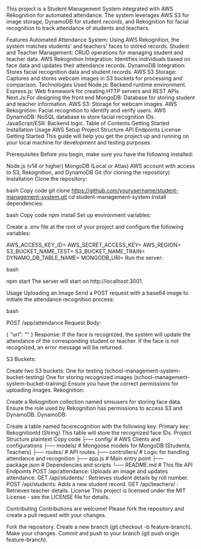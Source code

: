 This project is a Student Management System integrated with AWS Rekognition for automated attendance. The system leverages AWS S3 for image storage, DynamoDB for student records, and Rekognition for facial recognition to track attendance of students and teachers.

Features
Automated Attendance System: Using AWS Rekognition, the system matches students' and teachers' faces to stored records.
Student and Teacher Management: CRUD operations for managing student and teacher data.
AWS Rekognition Integration: Identifies individuals based on face data and updates their attendance records.
DynamoDB Integration: Stores facial recognition data and student records.
AWS S3 Storage: Captures and stores webcam images in S3 buckets for processing and comparison.
Technologies Used
Node.js: Backend runtime environment.
Express.js: Web framework for creating HTTP servers and REST APIs.
Next.Js:For designing the front end
MongoDB: Database for storing student and teacher information.
AWS S3: Storage for webcam images.
AWS Rekognition: Facial recognition to identify and verify users.
AWS DynamoDB: NoSQL database to store facial recognition IDs.
JavaScript/ES6: Backend logic.
Table of Contents
Getting Started
Installation
Usage
AWS Setup
Project Structure
API Endpoints
License
Getting Started
This guide will help you get the project up and running on your local machine for development and testing purposes.

Prerequisites
Before you begin, make sure you have the following installed:

Node.js (v14 or higher)
MongoDB (Local or Atlas)
AWS account with access to S3, Rekognition, and DynamoDB
Git (for cloning the repository)
Installation
Clone the repository:

bash
Copy code
git clone https://github.com/yourusername/student-management-system.git
cd student-management-system
Install dependencies:

bash
Copy code
npm install
Set up environment variables:

Create a .env file at the root of your project and configure the following variables:


AWS_ACCESS_KEY_ID=<your-aws-access-key>
AWS_SECRET_ACCESS_KEY=<your-aws-secret-access-key>
AWS_REGION=<aws-region>
S3_BUCKET_NAME_TEST=<your-s3-bucket-for-testing>
S3_BUCKET_NAME_TRAIN=<your-s3-bucket-for-training>
DYNAMO_DB_TABLE_NAME=<your-dynamodb-table>
MONGODB_URI=<your-mongodb-uri>
Run the server:

bash

npm start
The server will start on http://localhost:3001.

Usage
Uploading an Image
Send a POST request with a base64 image to initiate the attendance recognition process:

bash

POST /app/attendance
Request Body:

{
  "url": "<base64-encoded-image>"
}
Response:
If the face is recognized, the system will update the attendance of the corresponding student or teacher.
If the face is not recognized, an error message will be returned.

S3 Buckets:

Create two S3 buckets:
One for testing (school-management-system-bucket-testing)
One for storing recognized images (school-management-system-bucket-training)
Ensure you have the correct permissions for uploading images.
Rekognition:

Create a Rekognition collection named smsusers for storing face data.
Ensure the role used by Rekognition has permissions to access S3 and DynamoDB.
DynamoDB:

Create a table named facerecognition with the following key:
Primary key: RekognitionId (String)
This table will store the recognized face IDs.
Project Structure
plaintext
Copy code
├── config/               # AWS Clients and configurations
├── models/               # Mongoose models for MongoDB (Students, Teachers)
├── routes/               # API routes
├── controllers/          # Logic for handling attendance and recognition
├── app.js                # Main entry point
├── package.json          # Dependencies and scripts
└── README.md             # This file
API Endpoints
POST /api/attendance: Uploads an image and updates attendance.
GET /api/students/
: Retrieves student details by roll number.
POST /api/students: Adds a new student record.
GET /api/teachers/
: Retrieves teacher details.
License
This project is licensed under the MIT License - see the LICENSE file for details.

Contributing
Contributions are welcome! Please fork the repository and create a pull request with your changes.

Fork the repository.
Create a new branch (git checkout -b feature-branch).
Make your changes.
Commit and push to your branch (git push origin feature-branch).
